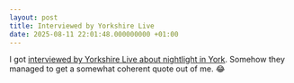 ```yaml
---
layout: post
title: Interviewed by Yorkshire Live
date: 2025-08-11 22:01:48.000000000 +01:00
---
```


I got [interviewed by Yorkshire Live about nightlight in York](https://www.examinerlive.co.uk/news/local-news/yorkshire-chocolate-box-city-avoided-32184233). Somehow they managed to get a somewhat coherent quote out of me. 😂